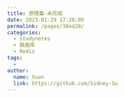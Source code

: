 ```yaml
---
title: 原理篇-未完成
date: 2023-01-29 17:28:05
permalink: /pages/38ed28/
categories:
  - studynotes
  - 数据库
  - Redis
tags:
  - 
author: 
  name: Xuan
  link: https://github.com/Sidney-Su
---
```





